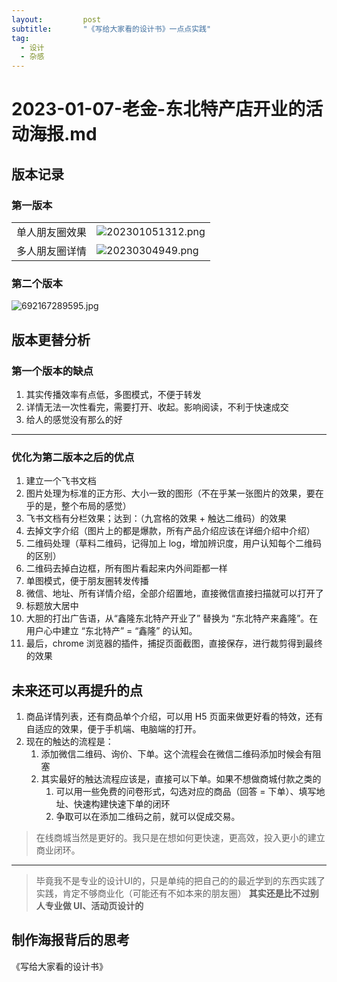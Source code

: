 ```yaml
---
layout:			post
subtitle:		"《写给大家看的设计书》一点点实践"
tag:
  - 设计
  - 杂感
---
```

# 2023-01-07-老金-东北特产店开业的活动海报.md

## 版本记录

### 第一版本

|                |                                                                           |
| -------------- |---------------------------------------------------------------------------|
| 单人朋友圈效果 | ![202301051312.png](https://blog.notgeek.cn/img/someThinkings/2023-01-07/assets/202301051312.png) |
| 多人朋友圈详情 | ![20230304949.png](https://blog.notgeek.cn/img/someThinkings/2023-01-07/assets/20230304949.png)   |



### 第二个版本

![692167289595.jpg](https://blog.notgeek.cn/img/someThinkings/2023-01-07/assets/692167289595.jpg)





## 版本更替分析

### 第一个版本的缺点

1. 其实传播效率有点低，多图模式，不便于转发
2. 详情无法一次性看完，需要打开、收起。影响阅读，不利于快速成交
3. 给人的感觉没有那么的好

----

### 优化为第二版本之后的优点

1. 建立一个飞书文档
2. 图片处理为标准的正方形、大小一致的图形（不在乎某一张图片的效果，要在乎的是，整个布局的感觉）
3. 飞书文档有分栏效果；达到：（九宫格的效果 + 触达二维码）的效果
4. 去掉文字介绍（图片上的都是爆款，所有产品介绍应该在详细介绍中介绍）
5. 二维码处理（草料二维码，记得加上 log，增加辨识度，用户认知每个二维码的区别）
6. 二维码去掉白边框，所有图片看起来内外间距都一样
7. 单图模式，便于朋友圈转发传播
8. 微信、地址、所有详情介绍，全部介绍置地，直接微信直接扫描就可以打开了
9. 标题放大居中
10. 大胆的打出广告语，从“鑫隆东北特产开业了” 替换为 “东北特产来鑫隆”。在用户心中建立 “东北特产” = “鑫隆” 的认知。
11. 最后，chrome 浏览器的插件，捕捉页面截图，直接保存，进行裁剪得到最终的效果

## 未来还可以再提升的点

1. 商品详情列表，还有商品单个介绍，可以用 H5 页面来做更好看的特效，还有自适应的效果，便于手机端、电脑端的打开。
2. 现在的触达的流程是：
   1. 添加微信二维码、询价、下单。这个流程会在微信二维码添加时候会有阻塞
   2. 其实最好的触达流程应该是，直接可以下单。如果不想做商城付款之类的
      1. 可以用一些免费的问卷形式，勾选对应的商品（回答 = 下单）、填写地址、快速构建快速下单的闭环
      2. 争取可以在添加二维码之前，就可以促成交易。

> 在线商城当然是更好的。我只是在想如何更快速，更高效，投入更小的建立商业闭环。

---

> 毕竟我不是专业的设计UI的，只是单纯的把自己的的最近学到的东西实践了实践，肯定不够商业化（可能还有不如本来的朋友圈）
> **其实还是比不过别人专业做 UI、活动页设计的**

## 制作海报背后的思考

《写给大家看的设计书》





